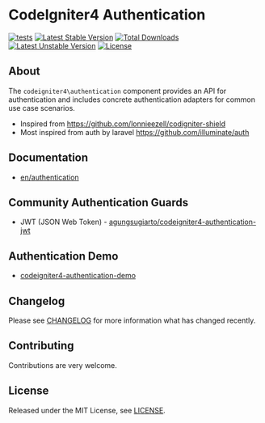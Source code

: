 # CodeIgniter4 Authentication

[![tests](https://github.com/agungsugiarto/codeigniter4-authentication/actions/workflows/php.yml/badge.svg)](https://github.com/agungsugiarto/codeigniter4-authentication/actions/workflows/php.yml)
[![Latest Stable Version](https://poser.pugx.org/agungsugiarto/codeigniter4-authentication/v)](https://github.com/agungsugiarto/codeigniter4-authentication/releases)
[![Total Downloads](https://poser.pugx.org/agungsugiarto/codeigniter4-authentication/downloads)](https://packagist.org/packages/agungsugiarto/codeigniter4-authentication/stats)
[![Latest Unstable Version](https://poser.pugx.org/agungsugiarto/codeigniter4-authentication/v/unstable)](https://packagist.org/packages/agungsugiarto/codeigniter4-authentication)
[![License](https://poser.pugx.org/agungsugiarto/codeigniter4-authentication/license)](https://github.com/agungsugiarto/codeigniter4-authentication/blob/master/LICENSE.md)

## About
The `codeigniter4\authentication` component provides an API for authentication and
includes concrete authentication adapters for common use case scenarios.

- Inspired from https://github.com/lonnieezell/codigniter-shield
- Most inspired from auth by laravel https://github.com/illuminate/auth


## Documentation
- [en/authentication](docs/en/authentication.md)

## Community Authentication Guards
- JWT (JSON Web Token) - [agungsugiarto/codeigniter4-authentication-jwt](https://github.com/agungsugiarto/codeigniter4-authentication-jwt)

## Authentication Demo
- [codeigniter4-authentication-demo](https://github.com/agungsugiarto/codeigniter4-authentication-demo)

Changelog
--------
Please see [CHANGELOG](CHANGELOG.md) for more information what has changed recently.

## Contributing
Contributions are very welcome.

## License

Released under the MIT License, see [LICENSE](LICENSE.md).
